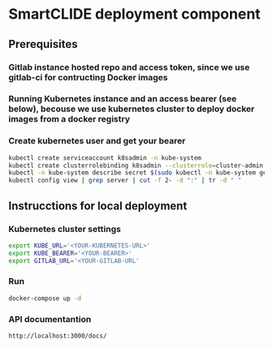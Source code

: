 # SmartCLIDE deployment component
## Prerequisites
### Gitlab instance hosted repo and access token, since we use gitlab-ci for contructing Docker images
### Running Kubernetes instance and an access bearer (see below), becouse we use kubernetes cluster to deploy docker images from a docker registry

### Create kubernetes user and get your bearer
``` bash
kubectl create serviceaccount k8sadmin -n kube-system
kubectl create clusterrolebinding k8sadmin --clusterrole=cluster-admin --serviceaccount=kube-system:k8sadmin
kubectl -n kube-system describe secret $(sudo kubectl -n kube-system get secret | (grep k8sadmin || echo "$_") | awk '{print $1}') | grep token: | awk '{print $2}'
kubectl config view | grep server | cut -f 2- -d ":" | tr -d " "
```

## Instrucctions for local deployment
### Kubernetes cluster settings
```bash 
export KUBE_URL='<YOUR-KUBERNETES-URL>'
export KUBE_BEARER='<YOUR-BEARER>'
export GITLAB_URL='<YOUR-GITLAB-URL'
```
### Run 
``` bash 
docker-compose up -d 
```
### API documentantion 
```bash
http://localhost:3000/docs/